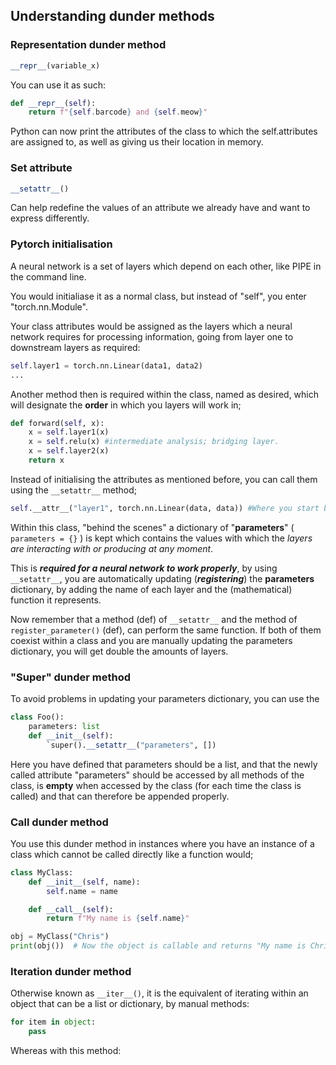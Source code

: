 ## Understanding dunder methods

### Representation dunder method

```Python
__repr__(variable_x)
```

You can use it as such:

```Python
def __repr__(self):
    return f"{self.barcode} and {self.meow}"
```

Python can now print the attributes of the class to which the self.attributes are assigned to, as well as giving us their location in memory.

### Set attribute

```Python
__setattr__()
```
Can help redefine the values of an attribute we already have and want to express differently. 

### Pytorch initialisation

A neural network is a set of layers which depend on each other, like PIPE in the command line. 

You would initialiase it as a normal class, but instead of "self", you enter "torch.nn.Module".

Your class attributes would be assigned as the layers which a neural network requires for processing information, going from layer one to downstream layers as required:

```Python
self.layer1 = torch.nn.Linear(data1, data2)
...
```
Another method then is required within the class, named as desired, which will designate the **order** in which you layers will work in;

```Python
def forward(self, x):
    x = self.layer1(x)
    x = self.relu(x) #intermediate analysis; bridging layer.
    x = self.layer2(x)
    return x
```
Instead of initialising the attributes as mentioned before, you can call them using the `__setattr__` method;

```Python
self.__attr__("layer1", torch.nn.Linear(data, data)) #Where you start by adding the name of the attribute, the function in the neural network, then its data
```
Within this class, "behind the scenes" a dictionary of "**parameters**" ( `parameters = {}` ) is kept which contains the values with which the *layers are interacting with or producing at any moment*.

This is ***required for a neural network to work properly***, by using `__setattr__`, you are automatically updating (***registering***) the **parameters** dictionary, by adding the name of each layer and the (mathematical) function it represents.

Now remember that a method (def) of `__setattr__` and the method of `register_parameter()` (def), can perform the same function. If both of them coexist within a class and you are manually updating the parameters dictionary, you will get double the amounts of layers.

### "Super" dunder method

To avoid problems in updating your parameters dictionary, you can use the 
```Python
class Foo():
    parameters: list
    def __init__(self):
        `super().__setattr__("parameters", [])
```
Here you have defined that parameters should be a list, and that the newly called attribute "parameters" should be accessed by all methods of the class, is **empty** when accessed by the class (for each time the class is called) and that can therefore be appended properly.

### Call dunder method

You use this dunder method in instances where you have an instance of a class which cannot be called directly like a function would; 

```Python
class MyClass:
    def __init__(self, name):
        self.name = name

    def __call__(self):
        return f"My name is {self.name}"

obj = MyClass("Chris")
print(obj())  # Now the object is callable and returns "My name is Chris"
```
### Iteration dunder method

Otherwise known as `__iter__()`, it is the equivalent of iterating within an object that can be a list or dictionary, by manual methods:

```Python
for item in object:
    pass
```
Whereas with this method:

```Python


